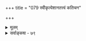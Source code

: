 +++
title = "079 स्वीकृत्येशानतत्त्वं कतिचन"

+++
<details><summary>मूलम्</summary>

स्वीकृत्येशानतत्त्वं कतिचन जहतस्तत्प्रसादादिसाध्यं गङ्गाम्भःपञ्चगव्यप्रभृतिवदवदन् पावनत्वादि तस्य ।  
तच्छ्रुत्यादिप्रतीपं यदपि च फलदं दर्शितं निष्प्रसादं तच्चैतस्य प्रसादादिति हि निजगदुर्धर्ममर्मज्ञचित्ताः ॥ ७९ ॥
</details>

<details><summary>सर्वाङ्कषा - ७९</summary>

अत्यन्तोपयुक्ते परमात्मनः सर्वफलप्रदत्वे प्रसक्तामाशङ्कामनूद्य परिहरति - स्वीकृत्येत्यादि । **कतिचन** = निर्गुणवादिनः **ईशानतत्त्वम्** = ईश्वरतत्त्वम् **स्वीकृत्य** = अङ्गीकृत्यापि **तत्प्रसादादिसाध्यम्** = तदीयानुग्रहनिग्रहसाध्यं फलम् **जहतः** = त्यजन्तः **तस्य** = परमात्मनः **पावनत्वादि** =परिसुद्ध्यादिहेतुत्वम् **गङ्गाम्भःपञ्चगव्यप्रभृतिवत्** = गङ्गाजलपञ्चगव्यादिवत् अवदन् । निर्गुणवादिनो हि परमात्मनो जगत्स्रष्टृत्वमोक्षप्रदत्वादिकं परमात्मनः स्वरूपप्रयुक्तम्, न तत्संकल्पादिमूलकम् । यथा वा गङ्गाजलस्य परमपावनत्वं सर्वैरुच्यते । न हि तत्र गङ्गा स्वसंकल्पादितरान् पावयति, किन्तु स्वरूपत एव । एवं पञ्चगव्यादेरपि पावनत्वं स्वतः । जडानां हि तेषां नेच्छादिसंभवः । तद्वदेव परमात्मनोऽपि सर्वं सङ्गच्छते इति तेषामाशयः । तदेतत् **श्रुत्यादिप्रतीपम्** = श्रुतिस्मृत्यादिविरुद्धम् । 'धातुः प्रसादात् ' ( म.न. 12 ) इति कण्ठत एव प्रसादस्याभिधानात् । ‘तत्प्रसादात्परां शान्ति स्थानं प्राप्स्यसि शाश्वतम् ' ( गी. 18-62) 'हार्दानुगृहीतः ' (ब्र.सू. 4-2-16) इत्याद्यादिपदेन ग्राह्यम् । निर्गुणवादस्य च बहुधा निराकृतत्वात् नानुपपत्तिः । किञ्च - यदपि **च** = क्षीरजलादिकमपि **निष्प्रसादम्** = मध्ये देवताप्रसादादिकमन्तरापि **फलदम्** = वत्सपोषणादिरूपफलप्रदं प्रदर्शितम्, **तच्च** = तदपि **एतस्य** = परमात्मनः प्रसादादेव इति हि **धर्ममर्मज्ञचित्ताः** = महर्षयः निजगदुः - अवोचन् । किमधिकोक्त्या! 'पयोम्बुवचेत्तत्रापि' (ब्र.सू.2-2-2 ) इत्यादौ क्षीरस्य वत्सपोषकत्वम्, जलस्य सस्यरक्षकत्वं वा तत्तद्वस्तुस्वभावादेवेति संकल्पापेक्षा कुतः ? इत्याशंकायाम्, तेषामपि तथात्वम् 

225. 

511 

[ईश्वरतत्त्वविचारोपसंहारः ] 

त्रय्यन्तोदन्तचिन्तासहचरणसहैरेभिरस्मिन् परस्मिन् 

भक्तिश्रद्धास्तिकत्वप्रभृतिगुणसिरावेधिभिस्तर्कशस्त्रैःः । 



परमात्मसंकल्पाधीनमिति हि स्थापयामास भगवान् बादरायणः । एवं सति मोक्षप्रदत्वादौ किमु वक्तव्यम् । अयमेव विशेषः सांख्यपक्षात् बादरायणपक्षस्येत्यवधेयम् । अतस्सर्वं भगवदधीनमेवेत्येव परमास्तिकानां वैदिकानां सिद्धान्तः ॥ 

परं त्विदमप्यवधेयमत्र - यद्यप्युक्तमेतन्न निराक्रियते ; अथापीदमप्यत्र द्रष्टव्यम् । 'पवित्राणां पवित्रं यः ' ' न हि ज्ञानेन सदृशं पवित्रमिह विद्यते ' ( गी. 4 - 38 ) । इत्यादीनि वचनान्यपि श्रूयन्त एव । अत एतादृशविषयेषु चर्चेव प्रथमं त्याज्या । स्वानुभव एक एवात्र परमं प्रमाणं भवितुमर्हति । मानवाः प्रायः स्वस्वरूपमेव सम्यङ्न जानन्ति । एवं सत्यप्रमेये वाङ्मनसातीते कथं वृथा विचारं वर्धयन्तीति विचित्रमेव । आगच्छता कालेनानुभविनां क्षाम एव सर्वक्षामहेतुः प्रतिभाति ॥ 



परमार्थतस्तु - आत्मोपासनपरमात्मोपासनयोर्वैलक्षण्यं भगवानेव स्पष्टयति गीतायाम् । विश्वरूपदर्शनानन्तराध्यायारंभे – 'अर्जुन उवाच – एवं सततयुक्ता ये भक्तास्त्वां पर्युपासते । ये चाप्यक्षरमव्यक्तं तेषां के योगवित्तमाः ॥ ' ( गी. 12- 1) इति । पूर्वार्धेन साकारोपासना अथवा भक्तिमार्गः पृष्टः । उत्तरार्धेन तु आत्मोपासना, अथवा निराकारमार्गः पृष्टः इति स्पष्टं वर्तते । मार्गद्वयमपीदं उपासनारूपमेव, 'उपासते ' इत्युस्योभयत्र समानत्वात् । उभयोरपि फलं यद्यपि समानम् । अथाप्यात्मोपासकाद्भगवदुपासकस्य फले नैर्भर्यम् ' तेषामहं समुद्धर्ता' (गी. 12-7 ) इति कण्ठत एव वदति भगवान् । परमात्मोपासकस्यैव आत्मोपासकापेक्षया युक्ततमत्वमपि स एवाह - ' मय्यावेश्य मनो ये मां नित्ययुक्ता उपासते । श्रद्धया परयोपेताः ते मे युक्ततमा मताः ॥' (गी. 12-2 ) इति । कुत एवमित्यादेर्वैज्ञानिकमुत्तरं त्वन्यत्र । वस्तुतस्तु आत्मोपासनायां न सर्वेप्यधिकृताः । किन्तु अंशपुरुषाणामेव । यतः आत्मा निराकारः । तदुपासनं तु मन्दप्रज्ञानां सर्वथा न संभवितुमर्हति ॥ 

कैवल्यभगवत्प्राप्त्योः द्वितीयं श्रेष्ठमुच्यते । एतदेव यतः पूर्णं कैवल्यादिति निश्चयः ॥ रहस्यं भक्तियोगे तु महदस्ति विशेषतः । भगवद्भक्तसाधूनां सङ्गात्स्पष्टं भवेदिदम् ॥ अतो विचारं सन्त्यज्य चरेयुस्तप उत्तमम् । एक एव भवेत्पुंसामुपायो ह्ययमेव हि ॥ ७९ ॥
</details>
